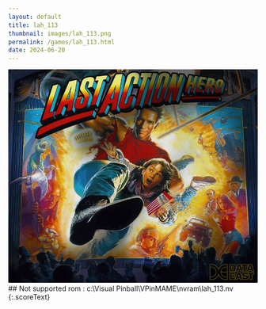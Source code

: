 ```yaml
---
layout: default
title: lah_113
thumbnail: images/lah_113.png
permalink: /games/lah_113.html
date: 2024-06-20
---
```


<img src="../images/lah_113.png" class="gameThumbnail img-fluid mx-auto align-middle">
## Not supported rom : c:\Visual Pinball\VPinMAME\nvram\lah_113.nv
{:.scoreText}

